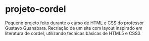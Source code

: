 # projeto-cordel
Pequeno projeto feito durante o curso de HTML e CSS do professor Gustavo Guanabara. Recriação de um site com layout inspirado em literatura de cordel, utilizando técnicas básicas de HTML5 e CSS3.
